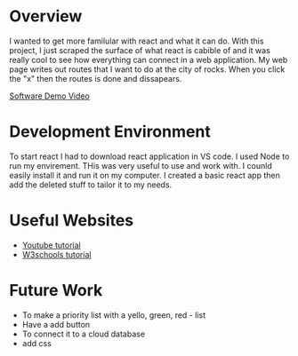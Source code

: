 # Overview

I wanted to get more familular with react and what it can do. With this project, I just scraped the surface of what react is cabible of and it was really cool to see how everything can connect in a web application. My web page writes out routes that I want to do at the city of rocks. When you click the "x" then the routes is done and dissapears.

[Software Demo Video](https://youtu.be/fj65um8ZODs)

# Development Environment

To start react I had to download react application in VS code. I used Node to run my envirement. THis was very useful to use and work with. I counld easily install it and run it on my computer. I created a basic react app then add the deleted stuff to tailor it to my needs. 

# Useful Websites

* [Youtube tutorial](https://www.youtube.com/watch?v=w7ejDZ8SWv8)
* [W3schools tutorial](https://www.w3schools.com/REACT/DEFAULT.ASP)

# Future Work

* To make a priority list with a yello, green, red - list
* Have a add button
* To connect it to a cloud database
* add css 